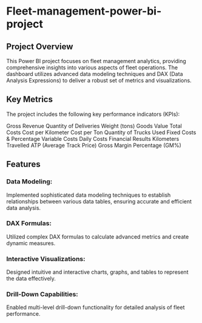 # Fleet-management-power-bi-project
## Project Overview
This Power BI project focuses on fleet management analytics, providing comprehensive insights into various aspects of fleet operations. The dashboard utilizes advanced data modeling techniques and DAX (Data Analysis Expressions) to deliver a robust set of metrics and visualizations.

## Key Metrics
The project includes the following key performance indicators (KPIs):

Gross Revenue
Quantity of Deliveries
Weight (tons)
Goods Value
Total Costs
Cost per Kilometer
Cost per Ton
Quantity of Trucks Used
Fixed Costs & Percentage
Variable Costs
Daily Costs
Financial Results
Kilometers Travelled
ATP (Average Track Price)
Gross Margin Percentage (GM%)

## Features

### Data Modeling: 
Implemented sophisticated data modeling techniques to establish relationships between various data tables, ensuring accurate and efficient data analysis.
### DAX Formulas: 
Utilized complex DAX formulas to calculate advanced metrics and create dynamic measures.
### Interactive Visualizations: 
Designed intuitive and interactive charts, graphs, and tables to represent the data effectively.
### Drill-Down Capabilities:
Enabled multi-level drill-down functionality for detailed analysis of fleet performance.
